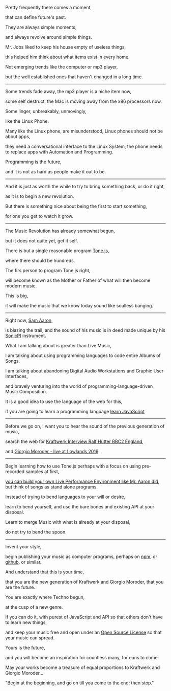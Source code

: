 Pretty frequently there comes a moment,

that can define future's past.

They are always simple moments,

and always revolve around simple things.

Mr. Jobs liked to keep his house empty of useless things,

this helped him think about what items exist in every home.

Not emerging trends like the computer or mp3 player,

but the well established ones that haven't changed in a long time.

---

Some trends fade away, the mp3 player is a niche item now,

some self destruct, the Mac is moving away from the x86 processors now.

Some linger, unbreakably, unmovingly,

like the Linux Phone.

Many like the Linux phone, are misunderstood, Linux phones should not be about apps,

they need a conversational interface to the Linux System, the phone needs to replace apps with Automation and Programming.

Programming is the future,

and it is not as hard as people make it out to be.

---

And it is just as worth the while to try to bring something back, or do it right,

as it is to begin a new revolution.

But there is something nice about being the first to start something,

for one you get to watch it grow.

---

The Music Revolution has already somewhat begun,

but it does not quite yet, get it self.

There is but a single reasonable program [Tone.js](https://www.youtube.com/watch?v=8u1aQdG5Nrk),

where there should be hundreds.

The firs person to program Tone.js right,

will become known as the Mother or Father of what will then become modern music.

This is big,

it will make the music that we know today sound like soulless banging.

---

Right now, [Sam Aaron](https://www.youtube.com/watch?v=G1m0aX9Lpts),

is blazing the trail, and the sound of his music is in deed made unique by his [SonicPI](https://www.youtube.com/watch?v=TK1mBqKvIyU) instrument.

What I am talking about is greater than Live Music,

I am talking about using programming languages to code entire Albums of Songs.

I am talking about abandoning Digital Audio Workstations and Graphic User Interfaces,

and bravely venturing into the world of programming-language-driven Music Composition.

It is a good idea to use the language of the web for this,

if you are going to learn a programming language [learn JavaScript](https://www.youtube.com/results?search_query=Learn+JavaScript)

---

Before we go on, I want you to hear the sound of the previous generation of music,

search the web for [Kraftwerk Interview Ralf Hütter BBC2 England](https://www.youtube.com/watch?v=2Js-dxl1BKc),

and [Giorgio Moroder - live at Lowlands 2019](https://www.youtube.com/watch?v=BDgelEJwZoo).

---

Begin learning how to use Tone.js perhaps with a focus on using pre-recorded samples at first,

[you can build your own Live Performance Environment like Mr. Aaron did](https://www.youtube.com/watch?v=xBQef0fs-_Q), but think of songs as stand alone programs.

Instead of trying to bend languages to your will or desire,

learn to bend yourself, and use the bare bones and existing API at your disposal.

Learn to merge Music with what is already at your disposal,

do not try to bend the spoon.

---

Invent your style,

begin publishing your music as computer programs, perhaps on [npm](https://www.npmjs.com/), or [github](https://github.com/), or similar.

And understand that this is your time,

that you are the new generation of Kraftwerk and Giorgio Moroder, that you are the future.

You are exactly where Techno begun,

at the cusp of a new genre.

If you can do it, with purest of JavaScript and API so that others don't have to learn new things,

and keep your music free and open under an [Open Source License](https://choosealicense.com/) so that your music can spread.

Yours is the future,

and you will become an inspiration for countless many, for eons to come.

May your works become a treasure of equal proportions to Kraftwerk and Giorgio Moroder...

"Begin at the beginning, and go on till you come to the end: then stop."
